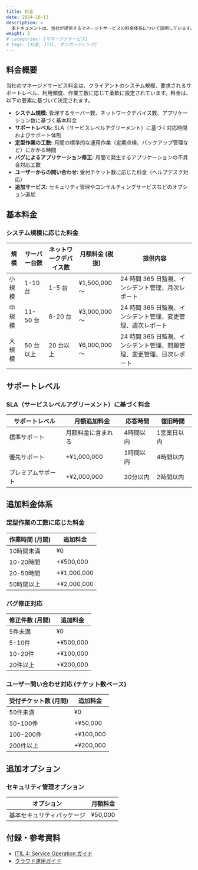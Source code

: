 ```yaml
---
title: 料金
date: 2024-10-13
description: >
  本ドキュメントは、当社が提供するマネージドサービスの料金体系について説明しています。各サービスの価格詳細と、それに含まれるサポート内容を記載しています。
weight: 2
# categories: [マネージドサービス]
# tags: [料金, ITIL, オンボーディング]
---
```


## 料金概要

当社のマネージドサービス料金は、クライアントのシステム規模、要求されるサポートレベル、利用頻度、作業工数に応じて柔軟に設定されています。料金は、以下の要素に基づいて決定されます。

- **システム規模:** 管理するサーバー数、ネットワークデバイス数、アプリケーション数に基づく基本料金
- **サポートレベル:** SLA（サービスレベルアグリーメント）に基づく対応時間およびサポート体制
- **定型作業の工数:** 月間の標準的な運用作業（定期点検、バックアップ管理など）にかかる時間
- **バグによるアプリケーション修正:** 月間で発生するアプリケーションの不具合対応工数
- **ユーザーからの問い合わせ:** 受付チケット数に応じた料金（ヘルプデスク対応）
- **追加サービス:** セキュリティ管理やコンサルティングサービスなどのオプション追加

## 基本料金

### システム規模に応じた料金

| 規模 | サーバー台数 | ネットワークデバイス数 | 月額料金 (税抜) | 提供内容 |
|------------|--------------|------------------|--------------|--------------------------------|
| 小規模 | 1-10 台 | 1-5 台 | ¥1,500,000 ～ | 24 時間 365 日監視、インシデント管理、月次レポート |
| 中規模 | 11-50 台 | 6-20 台 | ¥3,000,000 ～ | 24 時間 365 日監視、インシデント管理、変更管理、週次レポート |
| 大規模 | 50 台以上 | 20 台以上 | ¥6,000,000 ～ | 24 時間 365 日監視、インシデント管理、問題管理、変更管理、日次レポート |

## サポートレベル

### SLA（サービスレベルアグリーメント）に基づく料金

| サポートレベル | 月額追加料金 | 応答時間 | 復旧時間 |
|----------------|------------|----------|----------|
| 標準サポート | 月額料金に含まれる | 4時間以内 | 1営業日以内 |
| 優先サポート | +¥1,000,000 | 1時間以内 | 4時間以内 |
| プレミアムサポート | +¥2,000,000 | 30分以内 | 2時間以内 |

## 追加料金体系

### 定型作業の工数に応じた料金

| 作業時間 (月間) | 追加料金 |
|----------------|----------|
| 10時間未満 | ¥0 |
| 10-20時間 | +¥500,000 |
| 20-50時間 | +¥1,000,000 |
| 50時間以上 | +¥2,000,000 |

### バグ修正対応

| 修正件数 (月間) | 追加料金 |
|----------------|----------|
| 5件未満 | ¥0 |
| 5-10件 | +¥500,000 |
| 10-20件 | +¥100,000 |
| 20件以上 | +¥200,000 |

### ユーザー問い合わせ対応 (チケット数ベース)

| 受付チケット数 (月間) | 追加料金 |
|----------------|----------|
| 50件未満 | ¥0 |
| 50-100件 | +¥50,000 |
| 100-200件 | +¥100,000 |
| 200件以上 | +¥200,000 |

## 追加オプション

### セキュリティ管理オプション

| オプション | 月額料金 |
|------------|------------|
| 基本セキュリティパッケージ | ¥50,000 |

## 付録・参考資料

- [ITIL 4: Service Operation ガイド](https://www.axelos.com/)
- [クラウド運用ガイド](https://learn.microsoft.com/en-us/azure/cloud-adoption-framework/)
